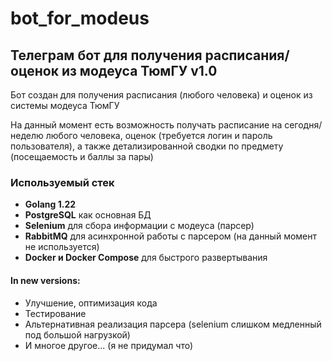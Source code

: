 # bot_for_modeus

## Телеграм бот для получения расписания/оценок из модеуса ТюмГУ v1.0

Бот создан для получения расписания (любого человека) и оценок из системы модеуса ТюмГУ

На данный момент есть возможность получать расписание на сегодня/неделю любого человека,
оценок (требуется логин и пароль пользователя), а также детализированной сводки по предмету (посещаемость и баллы за
пары)

### Используемый стек

* **Golang 1.22**
* **PostgreSQL** как основная БД
* **Selenium** для сбора информации с модеуса (парсер)
* **RabbitMQ** для асинхронной работы с парсером (на данный момент не используется)
* **Docker и Docker Compose** для быстрого развертывания

#### In new versions:

* Улучшение, оптимизация кода
* Тестирование
* Альтернативная реализация парсера (selenium слишком медленный под большой нагрузкой)
* И многое другое... (я не придумал что)